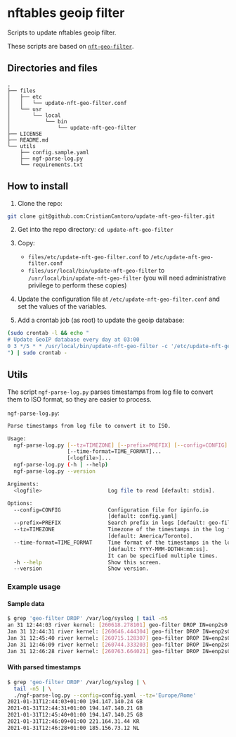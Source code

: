 # nftables geoip filter

Scripts to update nftables geoip filter.

These scripts are based on [`nft-geo-filter`](https://github.com/rpthms/nft-geo-filter).

## Directories and files

```plain
.
├── files
│   ├── etc
│   │   └── update-nft-geo-filter.conf
│   └── usr
│       └── local
│           └── bin
│               └── update-nft-geo-filter
├── LICENSE
├── README.md
└── utils
    ├── config.sample.yaml
    ├── ngf-parse-log.py
    └── requirements.txt
```

## How to install

1. Clone the repo:

```bash
git clone git@github.com:CristianCantoro/update-nft-geo-filter.git
```

2. Get into the repo directory: `cd update-nft-geo-filter`

3. Copy:

    * `files/etc/update-nft-geo-filter.conf` to
      `/etc/update-nft-geo-filter.conf`
    * `files/usr/local/bin/update-nft-geo-filter` to
      `/usr/local/bin/update-nft-geo-filter`
    (you will need administrative privilege to perform these copies)

4. Update the configuration file at `/etc/update-nft-geo-filter.conf` and set
the values of the variables.

5. Add a crontab job (as root) to update the geoip database:

```bash
(sudo crontab -l && echo "
# Update GeoIP database every day at 03:00
0 3 */5 * * /usr/local/bin/update-nft-geo-filter -c '/etc/update-nft-geo-filter.conf' >>/var/log/update-nft-geo-filter.log 2>&1
") | sudo crontab -
```

## Utils

The script `ngf-parse-log.py` parses timestamps from log file to convert them
to ISO format, so they are easier to process.

`ngf-parse-log.py`:

```bash
Parse timestamps from log file to convert it to ISO.

Usage:
  ngf-parse-log.py [--tz=TIMEZONE] [--prefix=PREFIX] [--config=CONFIG]
                   [--time-format=TIME_FORMAT]...
                   [<logfile>]...
  ngf-parse-log.py (-h | --help)
  ngf-parse-log.py --version

Argiments:
  <logfile>                     Log file to read [default: stdin].

Options:
  --config=CONFIG               Configuration file for ipinfo.io
                                [default: config.yaml]
  --prefix=PREFIX               Search prefix in logs [default: geo-filter].
  --tz=TIMEZONE                 Timezone of the timestamps in the log file
                                [default: America/Toronto].
  --time-format=TIME_FORMAT     Time format of the timestamps in the log file
                                [default: YYYY-MMM-DDTHH:mm:ss].
                                It can be specified multiple times.
  -h --help                     Show this screen.
  --version                     Show version.
```

### Example usage

#### Sample data

```bash
$ grep 'geo-filter DROP' /var/log/syslog | tail -n5
an 31 12:44:03 river kernel: [260618.278101] geo-filter DROP IN=enp2s0 OUT= MAC=00:01:c0:0c:b0:a1:10:13:31:cb:27:48:08:00 SRC=194.147.140.24 DST=192.168.1.2 LEN=40 TOS=0x00 PREC=0x00 TTL=242 ID=64299 PROTO=TCP SPT=59582 DPT=11027 WINDOW=1024 RES=0x00 SYN URGP=0
Jan 31 12:44:31 river kernel: [260646.444304] geo-filter DROP IN=enp2s0 OUT= MAC=00:01:c0:0c:b0:a1:10:13:31:cb:27:48:08:00 SRC=194.147.140.21 DST=192.168.1.2 LEN=40 TOS=0x00 PREC=0x00 TTL=242 ID=44168 PROTO=TCP SPT=58507 DPT=41390 WINDOW=1024 RES=0x00 SYN URGP=0
Jan 31 12:45:40 river kernel: [260715.128307] geo-filter DROP IN=enp2s0 OUT= MAC=00:01:c0:0c:b0:a1:10:13:31:cb:27:48:08:00 SRC=194.147.140.25 DST=192.168.1.2 LEN=40 TOS=0x00 PREC=0x00 TTL=242 ID=24028 PROTO=TCP SPT=41873 DPT=54294 WINDOW=1024 RES=0x00 SYN URGP=0
Jan 31 12:46:09 river kernel: [260744.333203] geo-filter DROP IN=enp2s0 OUT= MAC=00:01:c0:0c:b0:a1:10:13:31:cb:27:48:08:00 SRC=221.164.31.44 DST=192.168.1.2 LEN=40 TOS=0x00 PREC=0x00 TTL=49 ID=54844 PROTO=TCP SPT=28049 DPT=23 WINDOW=47224 RES=0x00 SYN URGP=0
Jan 31 12:46:28 river kernel: [260763.664021] geo-filter DROP IN=enp2s0 OUT= MAC=00:01:c0:0c:b0:a1:10:13:31:cb:27:48:08:00 SRC=185.156.73.12 DST=192.168.1.2 LEN=40 TOS=0x00 PREC=0x00 TTL=180 ID=51557 PROTO=TCP SPT=57520 DPT=33443 WINDOW=1024 RES=0x00 SYN URGP=0
```

#### With parsed timestamps

```bash
$ grep 'geo-filter DROP' /var/log/syslog | \
  tail -n5 | \
  ./ngf-parse-log.py --config=config.yaml --tz='Europe/Rome'
2021-01-31T12:44:03+01:00 194.147.140.24 GB
2021-01-31T12:44:31+01:00 194.147.140.21 GB
2021-01-31T12:45:40+01:00 194.147.140.25 GB
2021-01-31T12:46:09+01:00 221.164.31.44 KR
2021-01-31T12:46:28+01:00 185.156.73.12 NL
```
